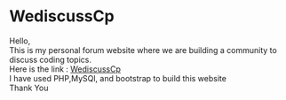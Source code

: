 # WediscussCp
Hello,
\
This is my personal forum website where we are building a community to discuss coding topics.
\
Here is the link : [WediscussCp](http://wediscuss.lovestoblog.com/)
\
I have used PHP,MySQl, and bootstrap to build this website
\
Thank You
